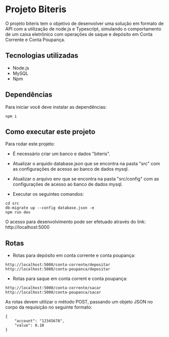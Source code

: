 # Projeto Biteris

O projeto biteris tem o objetivo de desenvolver uma solução em formato de API com a utilização de node.js e Typescript, simulando o comportamento de um caixa eletrônico com operações de saque e depósito em Conta Corrente e Conta Poupança.

## Tecnologias utilizadas

- Node.js
- MySQL
- Npm

## Dependências

Para iniciar você deve instalar as dependências:

```
npm i
```

## Como executar este projeto

Para rodar este projeto:

- É necessário criar um banco e dados "biteris".
- Atualizar o arquido database.json que se encontra na pasta "src" com as configurações de acesso ao banco de dados mysql.
- Atualizar o arquivo env que se encontra na pasta "src/config" com as configurações de acesso ao banco de dados mysql.

- Executar os seguintes comandos:

```
cd src
db-migrate up --config database.json -e
npm run dev
```

O acesso para desenvolvimento pode ser efetuado através do link: http://localhost:5000

## Rotas

- Rotas para depósito em conta corrente e conta poupança:

```
http://localhost:5000/conta-corrente/depositar
http://localhost:5000/conta-poupanca/depositar
```

- Rotas para saque em conta corrent e conta poupança:

```
http://localhost:5000/conta-corrente/sacar
http://localhost:5000/conta-poupanca/sacar
```

As rotas devem utilizar o método POST, passando um objeto JSON no corpo da requisição no seguinte formato:

```
{
    "account": "12345678",
    "value": 0.10
}
```


